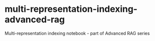 # multi-representation-indexing-advanced-rag
Multi-representation indexing notebook - part of Advanced RAG series
